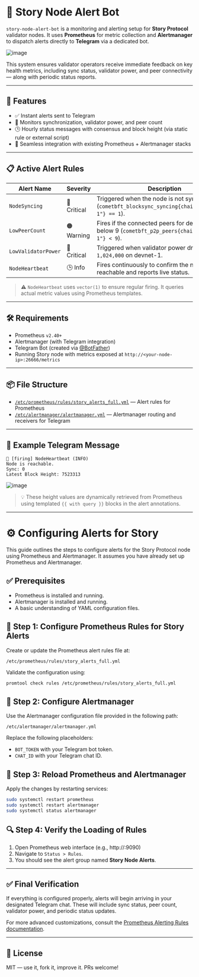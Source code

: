 
# 📡 Story Node Alert Bot

`story-node-alert-bot` is a monitoring and alerting setup for **Story Protocol** validator nodes. It uses **Prometheus** for metric collection and **Alertmanager** to dispatch alerts directly to **Telegram** via a dedicated bot.

![image](https://github.com/user-attachments/assets/d029fa30-df5b-48cb-8c09-68bb83aacb9b)


This system ensures validator operators receive immediate feedback on key health metrics, including sync status, validator power, and peer connectivity — along with periodic status reports.

---

## 🚀 Features

- ✅ Instant alerts sent to Telegram  
- 🧠 Monitors synchronization, validator power, and peer count  
- 🕒 Hourly status messages with consensus and block height (via static rule or external script)  
- 🔧 Seamless integration with existing Prometheus + Alertmanager stacks  

---

## 📋 Active Alert Rules

| Alert Name          | Severity    | Description                                                                 |
|---------------------|-------------|-----------------------------------------------------------------------------|
| `NodeSyncing`       | 🔴 Critical | Triggered when the node is not synchronized (`cometbft_blocksync_syncing{chain_id="devnet-1"} == 1`). |
| `LowPeerCount`      | 🟠 Warning  | Fires if the connected peers for devnet-1 drop below 9 (`cometbft_p2p_peers{chain_id="devnet-1"} < 9`). |
| `LowValidatorPower` | 🔴 Critical | Triggered when validator power drops below `1,024,000` on devnet-1.        |
| `NodeHeartbeat`     | 🕒 Info     | Fires continuously to confirm the node is reachable and reports live status. |

> ⚠️ `NodeHeartbeat` uses `vector(1)` to ensure regular firing. It queries actual metric values using Prometheus templates.

---

## 🛠️ Requirements

- Prometheus `v2.40+`  
- Alertmanager (with Telegram integration)  
- Telegram Bot (created via [@BotFather](https://t.me/BotFather))  
- Running Story node with metrics exposed at `http://<your-node-ip>:26666/metrics`  

---

## 📦 File Structure

- [`/etc/prometheus/rules/story_alerts_full.yml`](https://github.com/Cumulo-pro/Cumulo-Front-Chain/blob/main/prometheus/rules/story_alerts_full.yml) — Alert rules for Prometheus  
- [`/etc/alertmanager/alertmanager.yml`](https://github.com/Cumulo-pro/Cumulo-Front-Chain/blob/main/alertmanager/alertmanager.yml) — Alertmanager routing and receivers for Telegram  
---

## 📲 Example Telegram Message

```
📘 [firing] NodeHeartbeat (INFO)
Node is reachable.
Sync: 0
Latest Block Height: 7523313
```

![image](https://github.com/user-attachments/assets/f530dbdf-2b4a-4302-873a-2374e6522551)


> 💡 These height values are dynamically retrieved from Prometheus using templated `{{ with query }}` blocks in the alert annotations.

---

# ⚙️ Configuring Alerts for Story

This guide outlines the steps to configure alerts for the Story Protocol node using Prometheus and Alertmanager. It assumes you have already set up Prometheus and Alertmanager.

## ✅ Prerequisites

- Prometheus is installed and running.  
- Alertmanager is installed and running.  
- A basic understanding of YAML configuration files.  

## 📍 Step 1: Configure Prometheus Rules for Story Alerts

Create or update the Prometheus alert rules file at:

```
/etc/prometheus/rules/story_alerts_full.yml
```

Validate the configuration using:

```bash
promtool check rules /etc/prometheus/rules/story_alerts_full.yml
```

## 🧩 Step 2: Configure Alertmanager

Use the Alertmanager configuration file provided in the following path:

```
/etc/alertmanager/alertmanager.yml
```

Replace the following placeholders:
- `BOT_TOKEN` with your Telegram bot token.  
- `CHAT_ID` with your Telegram chat ID.  

## 🔄 Step 3: Reload Prometheus and Alertmanager

Apply the changes by restarting services:

```bash
sudo systemctl restart prometheus
sudo systemctl restart alertmanager
sudo systemctl status alertmanager
```

## 🔍 Step 4: Verify the Loading of Rules

1. Open Prometheus web interface (e.g., http://<your-node-ip>:9090)  
2. Navigate to `Status > Rules`.  
3. You should see the alert group named **Story Node Alerts**.

---

## ✅ Final Verification

If everything is configured properly, alerts will begin arriving in your designated Telegram chat. These will include sync status, peer count, validator power, and periodic status updates.

For more advanced customizations, consult the [Prometheus Alerting Rules documentation](https://prometheus.io/docs/alerting/latest/rules/).

---

## 📄 License

MIT — use it, fork it, improve it. PRs welcome!
